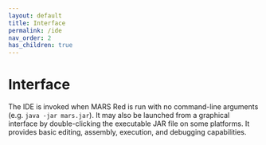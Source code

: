```yaml
---
layout: default
title: Interface
permalink: /ide
nav_order: 2
has_children: true
---
```


# Interface

The IDE is invoked when MARS Red is run with no command-line arguments
(e.g. `java -jar mars.jar`). It may also be launched from a graphical interface
by double-clicking the executable JAR file on some platforms.
It provides basic editing, assembly, execution, and debugging capabilities.
